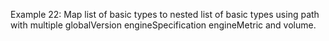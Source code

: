 Example 22:
Map list of basic types to nested list of basic types using path with multiple globalVersion engineSpecification
engineMetric and volume.